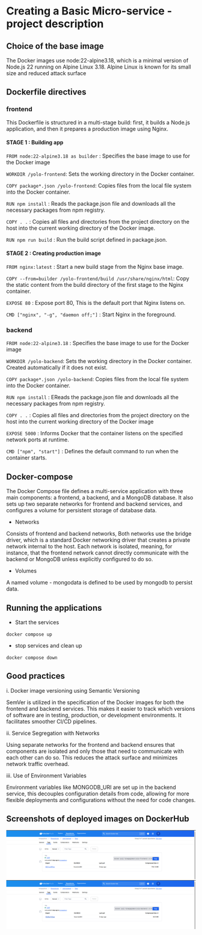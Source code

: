 # Creating a Basic Micro-service - project description

## Choice of the base image

The Docker images use node:22-alpine3.18, which is a minimal version of Node.js 22 running on Alpine Linux 3.18. Alpine Linux is known for its small size and reduced attack surface

## Dockerfile directives

### frontend

This Dockerfile is structured in a multi-stage build: first, it builds a Node.js application, and then it prepares a production image using Nginx.

#### STAGE 1 : Building app

`FROM node:22-alpine3.18 as builder` : Specifies the base image to use for the Docker image

`WORKDIR /yolo-frontend`: Sets the working directory in the Docker container.

`COPY package*.json /yolo-frontend`: Copies files from the local file system into the Docker container.

`RUN npm install` : Reads the package.json file and downloads all the necessary packages from npm registry.

`COPY . .` : Copies all files and directories from the project directory on the host into the current working directory of the Docker image.

`RUN npm run build` : Run the build script defined in package.json.

#### STAGE 2 : Creating production image

`FROM nginx:latest` : Start a new build stage from the Nginx base image.

`COPY --from=builder /yolo-frontend/build /usr/share/nginx/html`: Copy the static content from the build directory of the first stage to the Nginx container.

`EXPOSE 80` : Expose port 80, This is the default port that Nginx listens on.

`CMD ["nginx", "-g", "daemon off;"]` : Start Nginx in the foreground.

### backend

`FROM node:22-alpine3.18` : Specifies the base image to use for the Docker image

`WORKDIR /yolo-backend`: Sets the working directory in the Docker container. Created automatically if it does not exist.

`COPY package*.json /yolo-backend`: Copies files from the local file system into the Docker container.

`RUN npm install` : EReads the package.json file and downloads all the necessary packages from npm registry.

`COPY . .` : Copies all files and directories from the project directory on the host into the current working directory of the Docker image

`EXPOSE 5000` : Informs Docker that the container listens on the specified network ports at runtime.

`CMD ["npm", "start"]` : Defines the default command to run when the container starts.

## Docker-compose

The Docker Compose file defines a multi-service application with three main components: a frontend, a backend, and a MongoDB database. It also sets up two separate networks for frontend and backend services, and configures a volume for persistent storage of database data.

- Networks

Consists of frontend and backend networks, Both networks use the bridge driver, which is a standard Docker networking driver that creates a private network internal to the host. Each network is isolated, meaning, for instance, that the frontend network cannot directly communicate with the backend or MongoDB unless explicitly configured to do so.

- Volumes

A named volume - mongodata is defined to be used by mongodb to persist data.

## Running the applications

- Start the services

`docker compose up`

- stop services and clean up

`docker compose down`

## Good practices

i. Docker image versioning using Semantic Versioning

SemVer is utilized in the specification of the Docker images for both the frontend and backend services. This makes it easier to track which versions of software are in testing, production, or development environments. It facilitates smoother CI/CD pipelines.

ii. Service Segregation with Networks

Using separate networks for the frontend and backend ensures that components are isolated and only those that need to communicate with each other can do so. This reduces the attack surface and minimizes network traffic overhead.

iii. Use of Environment Variables

Environment variables like MONGODB_URI are set up in the backend service, this decouples configuration details from code, allowing for more flexible deployments and configurations without the need for code changes.

## Screenshots of deployed images on DockerHub

![dockerhub-screenshot](https://raw.githubusercontent.com/tin3ga/yolo/master/images/Screenshot%20from%202024-05-04%2021-45-33.png)
![dockerhub-screenshot](https://raw.githubusercontent.com/tin3ga/yolo/master/images/Screenshot%20from%202024-05-04%2021-45-05.png)

